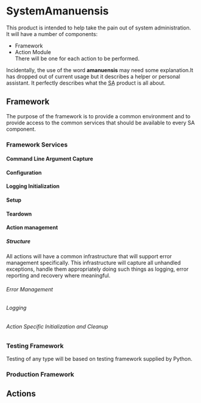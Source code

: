 # SystemAmanuensis

This product is intended to help take the pain out of system administration. It will have a number of components:
* Framework
* Action Module<br>
  There will be one for each action to be performed.

Incidentally, the use of the word **amanuensis** may need some explanation.It has dropped out of current usage but it describes a helper or personal assistant. It perfectly describes what the <abbr title=System Amanuensis>SA</abbr> product is all about.

## Framework

The purpose of the framework is to provide a common environment and to provide access to the common services that should be available to every SA component.

### Framework Services

#### Command Line Argument Capture

#### Configuration

#### Logging Initialization

#### Setup

#### Teardown

#### Action management

##### Structure

All actions will have a common infrastructure that will support error management specifically. This infrastructure will capture all unhandled exceptions, handle them appropriately doing such things as logging, error reporting and recovery where meaningful.

###### Error Management

###### Logging

###### Action Specific Initialization and Cleanup

### Testing Framework

Testing of any type will be based on testing framework supplied by Python.

### Production Framework

## Actions
